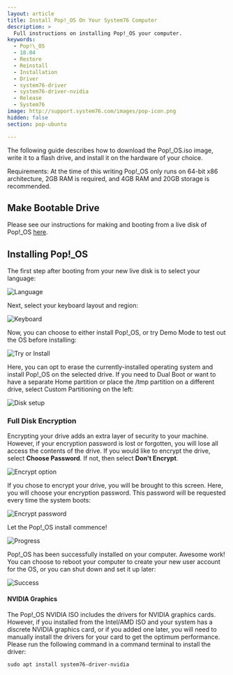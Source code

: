 ```yaml
---
layout: article
title: Install Pop!_OS On Your System76 Computer
description: >
  Full instructions on installing Pop!_OS your computer.
keywords:
  - Pop!\_OS
  - 18.04
  - Restore
  - Reinstall
  - Installation
  - Driver
  - system76-driver
  - system76-driver-nvidia
  - Release
  - System76
image: http://support.system76.com/images/pop-icon.png
hidden: false
section: pop-ubuntu

---
```


The following guide describes how to download the Pop!\_OS.iso image, write it to a flash drive, and install it on the hardware of your choice.

Requirements: At the time of this writing Pop!\_OS only runs on 64-bit x86 architecture, 2GB RAM is required, and 4GB RAM and 20GB storage is recommended.

## Make Bootable Drive

Please see our instructions for making and booting from a live disk of Pop!\_OS [here](/articles/live-disk/).

## Installing Pop!\_OS

The first step after booting from your new live disk is to select your language:

![Language](/images/install-pop/1_language.png)

Next, select your keyboard layout and region:

![Keyboard](/images/install-pop/2_keyboard.png)

Now, you can choose to either install Pop!\_OS, or try Demo Mode to test out the OS before installing:

![Try or Install](/images/install-pop/3_try_or_install.png)

Here, you can opt to erase the currently-installed operating system and install Pop!\_OS on the selected drive. If you need to Dual Boot or want to have a separate Home partition or place the /tmp partition on a different drive, select Custom Partitioning on the left:

![Disk setup](/images/install-pop/4_disk.png)

### Full Disk Encryption

Encrypting your drive adds an extra layer of security to your machine. However, if your encryption password is lost or forgotten, you will lose all access the contents of the drive. If you would like to encrypt the drive, select **Choose Password**. If not, then select **Don't Encrypt**.

![Encrypt option](/images/install-pop/5_encrypt_notice.png)

If you chose to encrypt your drive, you will be brought to this screen. Here, you will choose your encryption password. This password will be requested every time the system boots:

![Encrypt password](/images/install-pop/6_encrypt_password.png)

Let the Pop!\_OS install commence!

![Progress](/images/install-pop/7_progress.png)

Pop!\_OS has been successfully installed on your computer. Awesome work! You can choose to reboot your computer to create your new user account for the OS, or you can shut down and set it up later:

![Success](/images/install-pop/8_success.png)


#### NVIDIA Graphics

The Pop!\_OS NVIDIA ISO includes the drivers for NVIDIA graphics cards. However, if you installed from the Intel/AMD ISO and your system has a discrete NVIDIA graphics card, or if you added one later, you will need to manually install the drivers for your card to get the optimum performance. Please run the following command in a command terminal to install the driver:

```
sudo apt install system76-driver-nvidia
```

